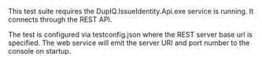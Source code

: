 ﻿This test suite requires the DupIQ.IssueIdentity.Api.exe
service is running. It connects through the REST API.

The test is configured via testconfig.json where the
REST server base url is specified. The web service
will emit the server URI and port number to the
console on startup.
